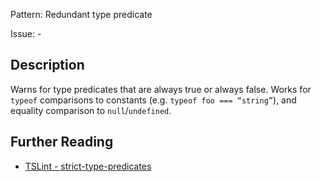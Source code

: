 Pattern: Redundant type predicate

Issue: -

## Description

Warns for type predicates that are always true or always false. Works for `typeof` comparisons to constants (e.g. `typeof foo === “string”`), and equality comparison to `null`/`undefined`.

## Further Reading

* [TSLint - strict-type-predicates](https://palantir.github.io/tslint/rules/strict-type-predicates)